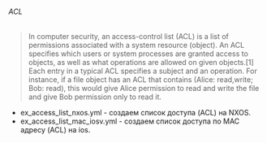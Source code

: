 ###### ACL
> In computer security, an access-control list (ACL) is a list of permissions associated with a system resource (object). An ACL specifies which users or system processes are granted access to objects, as well as what operations are allowed on given objects.[1] Each entry in a typical ACL specifies a subject and an operation. For instance, if a file object has an ACL that contains (Alice: read,write; Bob: read), this would give Alice permission to read and write the file and give Bob permission only to read it.
* ex_access_list_nxos.yml - создаем список доступа (ACL) на NXOS.
* ex_access_list_mac_iosv.yml - создаем список доступа по MAC адресу (ACL) на ios.
